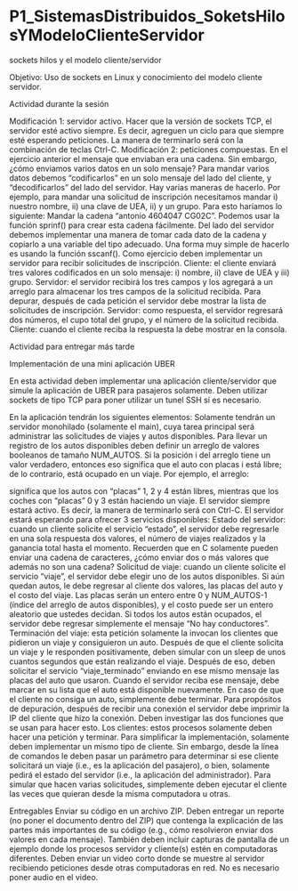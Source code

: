 # P1_SistemasDistribuidos_SoketsHilosYModeloClienteServidor
sockets hilos y el modelo cliente/servidor

Objetivo: Uso de sockets en Linux y conocimiento del modelo cliente servidor.


Actividad durante la sesión

Modificación 1: servidor activo. 
	Hacer que la versión de sockets TCP, el servidor esté activo siempre. Es decir, agreguen un ciclo para que siempre esté esperando peticiones. La manera de terminarlo será con la combinación de teclas Ctrl-C.
Modificación 2: peticiones compuestas.
En el ejercicio anterior el mensaje que enviaban era una cadena. Sin embargo, ¿cómo enviamos varios datos en un solo mensaje?
Para mandar varios datos debemos “codificarlos” en un solo mensaje del lado del cliente, y “decodificarlos” del lado del servidor. Hay varias maneras de hacerlo. Por ejemplo, para mandar una solicitud de inscripción necesitamos mandar i) nuestro nombre, ii) una clave de UEA, ii) y un grupo. Para esto haríamos lo siguiente: 
	Mandar la cadena “antonio 4604047 CG02C”. Podemos usar la función sprinf() para crear esta cadena fácilmente.
Del lado del servidor debemos implementar una manera de tomar cada dato de la cadena y copiarlo a una variable del tipo adecuado. Una forma muy simple de hacerlo es usando la función sscanf().
Como ejercicio deben implementar un servidor para recibir solicitudes de inscripción.
Cliente: el cliente enviará tres valores codificados en un solo mensaje: i) nombre, ii) clave de UEA y iii) grupo.
Servidor: el servidor recibirá los tres campos y los agregará a un arreglo para almacenar los tres campos de la solicitud recibida.
Para depurar, después de cada petición el servidor debe mostrar la lista de solicitudes de inscripción.
Servidor: como respuesta, el servidor regresará dos números, el cupo total del grupo, y el número de la solicitud recibida.
Cliente: cuando el cliente reciba la respuesta la debe mostrar en la consola.




Actividad para entregar más tarde

Implementación de una mini aplicación UBER

En esta actividad deben implementar una aplicación cliente/servidor que simule la aplicación de UBER para pasajeros solamente. Deben utilizar sockets de tipo TCP para poner utilizar un tunel SSH sí es necesario.

En la aplicación tendrán los siguientes elementos:
Solamente tendrán un servidor monohilado (solamente el main), cuya tarea principal será administrar las solicitudes de viajes y autos disponibles. Para llevar un registro de los autos disponibles deben definir un arreglo de valores booleanos de tamaño NUM_AUTOS. Si la posición i del arreglo tiene un valor verdadero, entonces eso significa que el auto con placas i está libre; de lo contrario, está ocupado en un viaje. Por ejemplo, el arreglo:

significa que los autos con “placas” 1, 2 y 4 están libres, mientras que los coches con “placas” 0 y 3 están haciendo un viaje.
El servidor siempre estará activo. Es decir, la manera de terminarlo será con Ctrl-C.  El servidor estará esperando para ofrecer 3 servicios disponibles:
Estado del servidor: cuando un cliente solicite el servicio “estado”, el servidor debe regresarle en una sola respuesta dos valores, el número de viajes realizados y la ganancia total hasta el momento.
Recuerden que en C solamente pueden enviar una cadena de caracteres, ¿cómo enviar dos o más valores que además no son una cadena?
Solicitud de viaje: cuando un cliente solicite el servicio “viaje”, el servidor debe elegir uno de los autos disponibles. Si aún quedan autos, le debe regresar al cliente dos valores, las placas del auto y el costo del viaje. Las placas serán un entero entre 0 y NUM_AUTOS-1 (índice del arreglo de autos disponibles), y el costo puede ser un entero aleatorio que ustedes decidan. Si todos los autos están ocupados, el servidor debe regresar simplemente el mensaje “No hay conductores”.
Terminación del viaje: esta petición solamente la invocan los clientes que pidieron un viaje y consiguieron un auto. Después de que el cliente solicita un viaje y le responden positivamente, deben simular con un sleep de unos cuantos segundos que están realizando el viaje. Después de eso, deben solicitar el servicio “viaje_terminado” enviando en ese mismo mensaje las placas del auto que usaron. Cuando el servidor reciba ese mensaje, debe marcar en su lista que el auto está disponible nuevamente. En caso de que el cliente no consiga un auto, simplemente debe terminar.
Para propósitos de depuración, después de recibir una conexión el servidor debe imprimir la IP del cliente que hizo la conexión. Deben investigar las dos funciones que se usan para hacer esto. 
Los clientes: estos procesos solamente deben hacer una petición y terminar. Para simplificar la implementación, solamente deben implementar un mismo tipo de cliente. Sin embargo, desde la línea de comandos le deben pasar un parámetro para determinar si ese cliente solicitará un viaje (i.e., es la aplicación del pasajero), o bien, solamente pedirá el estado del servidor (i.e., la aplicación del administrador). Para simular que hacen varias solicitudes, simplemente deben ejecutar el cliente las veces que quieran desde la misma computadora u otras.

Entregables
Enviar su código en un archivo ZIP.
Deben entregar un reporte (no poner el documento dentro del ZIP)  que contenga la explicación de las partes más importantes de su código (e.g., cómo resolvieron enviar dos valores en cada mensaje). También deben incluir capturas de pantalla de un ejemplo donde los procesos servidor y cliente(s) estén en computadoras diferentes.
Deben enviar un video corto donde se muestre al servidor recibiendo peticiones desde otras computadoras en red. No es necesario poner audio en el video.
